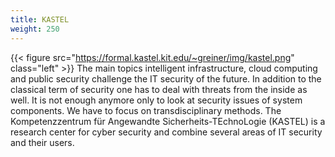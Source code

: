 ```yaml
---
title: KASTEL
weight: 250
---
```


{{< figure src="https://formal.kastel.kit.edu/~greiner/img/kastel.png" class="left" >}}
The main topics intelligent infrastructure, cloud
computing and public security challenge the IT security of the
future. In addition to the classical term of security one has to deal
with threats from the inside as well. It is not enough anymore only to
look at security issues of system components. We have to focus on
transdisciplinary methods. The Kompetenzzentrum für Angewandte
Sicherheits-TEchnoLogie (KASTEL) is a research center for cyber
security and combine several areas of IT security and their users.

